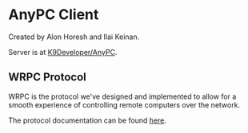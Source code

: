 # AnyPC Client
Created by Alon Horesh and Ilai Keinan.

Server is at [K9Developer/AnyPC](https://github.com/K9Developer/AnyPC).

## WRPC Protocol
WRPC is the protocol we've designed and implemented to allow for a smooth experience of controlling remote computers over the network.

The protocol documentation can be found [here](https://github.com/AlonHor/AnyPC/blob/master/WRPC.pdf).
